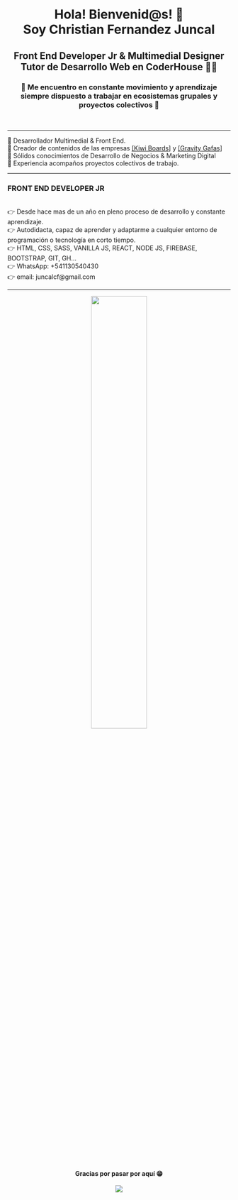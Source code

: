 <h1 align="center">Hola! Bienvenid@s! 👋<br />Soy Christian Fernandez Juncal</h1>
<h2 align="center">Front End Developer Jr & Multimedial Designer <br />Tutor de Desarrollo Web en CoderHouse 👨‍🎓</h2>
<h3 align="center">🎯 Me encuentro en constante movimiento y aprendizaje siempre dispuesto a trabajar en ecosistemas grupales y proyectos colectivos 🚀</h3>
&nbsp;<br />

***
<div>
    🔸 Desarrollador Multimedial & Front End.<br/>
    🔸 Creador de contenidos de las empresas <a target=_blank href="https://www.instagram.com/kiwi.boards/?hl=es-la">[Kiwi Boards]</a> y <a target=_blank href="https://www.instagram.com/gravitygafas/?hl=es-la">[Gravity Gafas]</a><br/>
    🔸 Sólidos conocimientos de Desarrollo de Negocios & Marketing Digital<br/>
    🔸 Experiencia acompaños proyectos colectivos de trabajo.<br/>
</div>

***
    
  
   
<div>
<h3> FRONT END DEVELOPER JR </h3> <br/>
👉 Desde hace mas de un año en pleno proceso de desarrollo y constante aprendizaje.<br/>
👉 Autodidacta, capaz de aprender y adaptarme a cualquier entorno de programación o tecnología en corto tiempo.<br/>
👉 HTML, CSS, SASS, VANILLA JS, REACT, NODE JS, FIREBASE, BOOTSTRAP, GIT, GH...<br/>
👉 WhatsApp: +541130540430 <br/>
👉 email: juncalcf@gmail.com <br/>
</div>



---
<div align="center">
<img width="50%" src="https://i.ibb.co/qFg89P1/firma-Copy.png" />
 </div>

<div align="center">
<h4 align="center">Gracias por pasar por aquí 😁</h4>
 </div>
 
<div align="center">
    
![](https://komarev.com/ghpvc/?username=soychrisjuncal)
    
 
